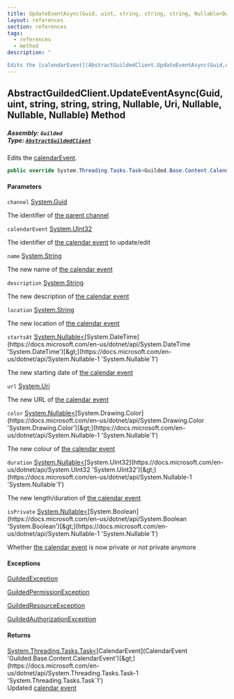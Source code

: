 ```yaml
---
title: UpdateEventAsync(Guid, uint, string, string, string, Nullable<DateTime>, Uri, Nullable<Color>, Nullable<uint>, Nullable<bool>)
layout: references
section: references
tags:
  - references
  - method
description: "

Edits the [calendarEvent](AbstractGuildedClient.UpdateEventAsync(Guid,uint,string,string,string,Nullable_DateTime_,Uri,Nullable_Color_,Nullable_uint_,Nullable_bool_)#Guilded.AbstractGuildedClient.UpdateEventAsync(Guid,uint,string,string,string,System.Nullable_System.DateTime_,Uri,System.Nullable_Color_,System.Nullable_uint_,System.Nullable_bool_).calendarEvent 'Guilded.AbstractGuildedClient.UpdateEventAsync(Guid, uint, string, string, string, System.Nullable<System.DateTime>, Uri, System.Nullable<Color>, System.Nullable<uint>, System.Nullable<bool>).calendarEvent')."
---
```


## AbstractGuildedClient.UpdateEventAsync(Guid, uint, string, string, string, Nullable<DateTime>, Uri, Nullable<Color>, Nullable<uint>, Nullable<bool>) Method
##### **Assembly:** `Guilded`<br/>**Type:** [`AbstractGuildedClient`](AbstractGuildedClient 'Guilded.AbstractGuildedClient')

Edits the [calendarEvent](AbstractGuildedClient.UpdateEventAsync(Guid,uint,string,string,string,Nullable_DateTime_,Uri,Nullable_Color_,Nullable_uint_,Nullable_bool_)#Guilded.AbstractGuildedClient.UpdateEventAsync(Guid,uint,string,string,string,System.Nullable_System.DateTime_,Uri,System.Nullable_Color_,System.Nullable_uint_,System.Nullable_bool_).calendarEvent 'Guilded.AbstractGuildedClient.UpdateEventAsync(Guid, uint, string, string, string, System.Nullable<System.DateTime>, Uri, System.Nullable<Color>, System.Nullable<uint>, System.Nullable<bool>).calendarEvent').

```csharp
public override System.Threading.Tasks.Task<Guilded.Base.Content.CalendarEvent> UpdateEventAsync(Guid channel, uint calendarEvent, string? name=null, string? description=null, string? location=null, System.Nullable<System.DateTime> startsAt=null, Uri? url=null, System.Nullable<Color> color=null, System.Nullable<uint> duration=null, System.Nullable<bool> isPrivate=null);
```
#### Parameters

<a name='Guilded.AbstractGuildedClient.UpdateEventAsync(Guid,uint,string,string,string,System.Nullable_System.DateTime_,Uri,System.Nullable_Color_,System.Nullable_uint_,System.Nullable_bool_).channel'></a>

`channel` [System.Guid](https://docs.microsoft.com/en-us/dotnet/api/System.Guid 'System.Guid')

The identifier of [the parent channel](ServerChannel 'Guilded.Base.Servers.ServerChannel')

<a name='Guilded.AbstractGuildedClient.UpdateEventAsync(Guid,uint,string,string,string,System.Nullable_System.DateTime_,Uri,System.Nullable_Color_,System.Nullable_uint_,System.Nullable_bool_).calendarEvent'></a>

`calendarEvent` [System.UInt32](https://docs.microsoft.com/en-us/dotnet/api/System.UInt32 'System.UInt32')

The identifier of [the calendar event](CalendarEvent 'Guilded.Base.Content.CalendarEvent') to update/edit

<a name='Guilded.AbstractGuildedClient.UpdateEventAsync(Guid,uint,string,string,string,System.Nullable_System.DateTime_,Uri,System.Nullable_Color_,System.Nullable_uint_,System.Nullable_bool_).name'></a>

`name` [System.String](https://docs.microsoft.com/en-us/dotnet/api/System.String 'System.String')

The new name of [the calendar event](CalendarEvent 'Guilded.Base.Content.CalendarEvent')

<a name='Guilded.AbstractGuildedClient.UpdateEventAsync(Guid,uint,string,string,string,System.Nullable_System.DateTime_,Uri,System.Nullable_Color_,System.Nullable_uint_,System.Nullable_bool_).description'></a>

`description` [System.String](https://docs.microsoft.com/en-us/dotnet/api/System.String 'System.String')

The new description of [the calendar event](CalendarEvent 'Guilded.Base.Content.CalendarEvent')

<a name='Guilded.AbstractGuildedClient.UpdateEventAsync(Guid,uint,string,string,string,System.Nullable_System.DateTime_,Uri,System.Nullable_Color_,System.Nullable_uint_,System.Nullable_bool_).location'></a>

`location` [System.String](https://docs.microsoft.com/en-us/dotnet/api/System.String 'System.String')

The new location of [the calendar event](CalendarEvent 'Guilded.Base.Content.CalendarEvent')

<a name='Guilded.AbstractGuildedClient.UpdateEventAsync(Guid,uint,string,string,string,System.Nullable_System.DateTime_,Uri,System.Nullable_Color_,System.Nullable_uint_,System.Nullable_bool_).startsAt'></a>

`startsAt` [System.Nullable&lt;](https://docs.microsoft.com/en-us/dotnet/api/System.Nullable-1 'System.Nullable`1')[System.DateTime](https://docs.microsoft.com/en-us/dotnet/api/System.DateTime 'System.DateTime')[&gt;](https://docs.microsoft.com/en-us/dotnet/api/System.Nullable-1 'System.Nullable`1')

The new starting date of [the calendar event](CalendarEvent 'Guilded.Base.Content.CalendarEvent')

<a name='Guilded.AbstractGuildedClient.UpdateEventAsync(Guid,uint,string,string,string,System.Nullable_System.DateTime_,Uri,System.Nullable_Color_,System.Nullable_uint_,System.Nullable_bool_).url'></a>

`url` [System.Uri](https://docs.microsoft.com/en-us/dotnet/api/System.Uri 'System.Uri')

The new URL of [the calendar event](CalendarEvent 'Guilded.Base.Content.CalendarEvent')

<a name='Guilded.AbstractGuildedClient.UpdateEventAsync(Guid,uint,string,string,string,System.Nullable_System.DateTime_,Uri,System.Nullable_Color_,System.Nullable_uint_,System.Nullable_bool_).color'></a>

`color` [System.Nullable&lt;](https://docs.microsoft.com/en-us/dotnet/api/System.Nullable-1 'System.Nullable`1')[System.Drawing.Color](https://docs.microsoft.com/en-us/dotnet/api/System.Drawing.Color 'System.Drawing.Color')[&gt;](https://docs.microsoft.com/en-us/dotnet/api/System.Nullable-1 'System.Nullable`1')

The new colour of [the calendar event](CalendarEvent 'Guilded.Base.Content.CalendarEvent')

<a name='Guilded.AbstractGuildedClient.UpdateEventAsync(Guid,uint,string,string,string,System.Nullable_System.DateTime_,Uri,System.Nullable_Color_,System.Nullable_uint_,System.Nullable_bool_).duration'></a>

`duration` [System.Nullable&lt;](https://docs.microsoft.com/en-us/dotnet/api/System.Nullable-1 'System.Nullable`1')[System.UInt32](https://docs.microsoft.com/en-us/dotnet/api/System.UInt32 'System.UInt32')[&gt;](https://docs.microsoft.com/en-us/dotnet/api/System.Nullable-1 'System.Nullable`1')

The new length/duration of [the calendar event](CalendarEvent 'Guilded.Base.Content.CalendarEvent')

<a name='Guilded.AbstractGuildedClient.UpdateEventAsync(Guid,uint,string,string,string,System.Nullable_System.DateTime_,Uri,System.Nullable_Color_,System.Nullable_uint_,System.Nullable_bool_).isPrivate'></a>

`isPrivate` [System.Nullable&lt;](https://docs.microsoft.com/en-us/dotnet/api/System.Nullable-1 'System.Nullable`1')[System.Boolean](https://docs.microsoft.com/en-us/dotnet/api/System.Boolean 'System.Boolean')[&gt;](https://docs.microsoft.com/en-us/dotnet/api/System.Nullable-1 'System.Nullable`1')

Whether [the calendar event](CalendarEvent 'Guilded.Base.Content.CalendarEvent') is now private or not private anymore

#### Exceptions

[GuildedException](GuildedException 'Guilded.Base.GuildedException')

[GuildedPermissionException](GuildedPermissionException 'Guilded.Base.GuildedPermissionException')

[GuildedResourceException](GuildedResourceException 'Guilded.Base.GuildedResourceException')

[GuildedAuthorizationException](GuildedAuthorizationException 'Guilded.Base.GuildedAuthorizationException')

#### Returns
[System.Threading.Tasks.Task&lt;](https://docs.microsoft.com/en-us/dotnet/api/System.Threading.Tasks.Task-1 'System.Threading.Tasks.Task`1')[CalendarEvent](CalendarEvent 'Guilded.Base.Content.CalendarEvent')[&gt;](https://docs.microsoft.com/en-us/dotnet/api/System.Threading.Tasks.Task-1 'System.Threading.Tasks.Task`1')  
Updated [calendar event](CalendarEvent 'Guilded.Base.Content.CalendarEvent')